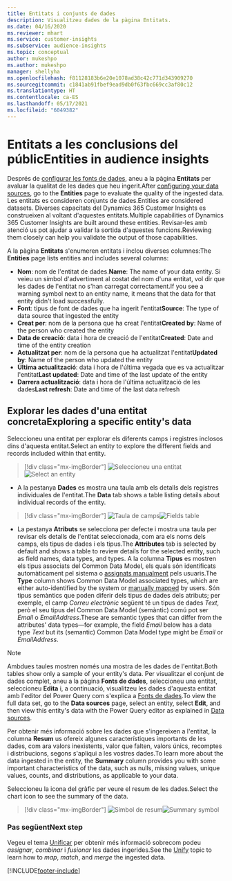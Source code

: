 ```yaml
---
title: Entitats i conjunts de dades
description: Visualitzeu dades de la pàgina Entitats.
ms.date: 04/16/2020
ms.reviewer: mhart
ms.service: customer-insights
ms.subservice: audience-insights
ms.topic: conceptual
author: mukeshpo
ms.author: mukeshpo
manager: shellyha
ms.openlocfilehash: f81128183b6e20e1078ad38c42c771d343909270
ms.sourcegitcommit: c1841ab91fbef9ead9db0f63fbc669cc3af80c12
ms.translationtype: HT
ms.contentlocale: ca-ES
ms.lasthandoff: 05/17/2021
ms.locfileid: "6049382"
---
```

# <a name="entities-in-audience-insights"></a><span data-ttu-id="a852d-103">Entitats a les conclusions del públic</span><span class="sxs-lookup"><span data-stu-id="a852d-103">Entities in audience insights</span></span>

<span data-ttu-id="a852d-104">Després de [configurar les fonts de dades](data-sources.md), aneu a la pàgina **Entitats** per avaluar la qualitat de les dades que heu ingerit.</span><span class="sxs-lookup"><span data-stu-id="a852d-104">After [configuring your data sources](data-sources.md), go to the **Entities** page to evaluate the quality of the ingested data.</span></span> <span data-ttu-id="a852d-105">Les entitats es consideren conjunts de dades.</span><span class="sxs-lookup"><span data-stu-id="a852d-105">Entities are considered datasets.</span></span> <span data-ttu-id="a852d-106">Diverses capacitats del Dynamics 365 Customer Insights es construeixen al voltant d'aquestes entitats.</span><span class="sxs-lookup"><span data-stu-id="a852d-106">Multiple capabilities of Dynamics 365 Customer Insights are built around these entities.</span></span> <span data-ttu-id="a852d-107">Revisar-les amb atenció us pot ajudar a validar la sortida d'aquestes funcions.</span><span class="sxs-lookup"><span data-stu-id="a852d-107">Reviewing them closely can help you validate the output of those capabilities.</span></span>

<span data-ttu-id="a852d-108">A la pàgina **Entitats** s'enumeren entitats i inclou diverses columnes:</span><span class="sxs-lookup"><span data-stu-id="a852d-108">The **Entities** page lists entities and includes several columns:</span></span>

- <span data-ttu-id="a852d-109">**Nom**: nom de l'entitat de dades.</span><span class="sxs-lookup"><span data-stu-id="a852d-109">**Name**: The name of your data entity.</span></span> <span data-ttu-id="a852d-110">Si veieu un símbol d'advertiment al costat del nom d'una entitat, vol dir que les dades de l'entitat no s'han carregat correctament.</span><span class="sxs-lookup"><span data-stu-id="a852d-110">If you see a warning symbol next to an entity name, it means that the data for that entity didn't load successfully.</span></span>
- <span data-ttu-id="a852d-111">**Font**: tipus de font de dades que ha ingerit l'entitat</span><span class="sxs-lookup"><span data-stu-id="a852d-111">**Source**: The type of data source that ingested the entity</span></span>
- <span data-ttu-id="a852d-112">**Creat per**: nom de la persona que ha creat l'entitat</span><span class="sxs-lookup"><span data-stu-id="a852d-112">**Created by**: Name of the person who created the entity</span></span>
- <span data-ttu-id="a852d-113">**Data de creació**: data i hora de creació de l'entitat</span><span class="sxs-lookup"><span data-stu-id="a852d-113">**Created**: Date and time of the entity creation</span></span>
- <span data-ttu-id="a852d-114">**Actualitzat per**: nom de la persona que ha actualitzat l'entitat</span><span class="sxs-lookup"><span data-stu-id="a852d-114">**Updated by**: Name of the person who updated the entity</span></span>
- <span data-ttu-id="a852d-115">**Última actualització**: data i hora de l'última vegada que es va actualitzar l'entitat</span><span class="sxs-lookup"><span data-stu-id="a852d-115">**Last updated**: Date and time of the last update of the entity</span></span>
- <span data-ttu-id="a852d-116">**Darrera actualització**: data i hora de l'última actualització de les dades</span><span class="sxs-lookup"><span data-stu-id="a852d-116">**Last refresh**: Date and time of the last data refresh</span></span>

## <a name="exploring-a-specific-entitys-data"></a><span data-ttu-id="a852d-117">Explorar les dades d'una entitat concreta</span><span class="sxs-lookup"><span data-stu-id="a852d-117">Exploring a specific entity's data</span></span>

<span data-ttu-id="a852d-118">Seleccioneu una entitat per explorar els diferents camps i registres inclosos dins d'aquesta entitat.</span><span class="sxs-lookup"><span data-stu-id="a852d-118">Select an entity to explore the different fields and records included within that entity.</span></span>

> [!div class="mx-imgBorder"]
> <span data-ttu-id="a852d-119">![Seleccioneu una entitat](media/data-manager-entities-data.png "Seleccioneu una entitat")</span><span class="sxs-lookup"><span data-stu-id="a852d-119">![Select an entity](media/data-manager-entities-data.png "Select an entity")</span></span>

- <span data-ttu-id="a852d-120">A la pestanya **Dades** es mostra una taula amb els detalls dels registres individuales de l'entitat.</span><span class="sxs-lookup"><span data-stu-id="a852d-120">The **Data** tab shows a table listing details about individual records of the entity.</span></span>

> [!div class="mx-imgBorder"]
> <span data-ttu-id="a852d-121">![Taula de camps](media/data-manager-entities-fields.PNG "Taula de camps")</span><span class="sxs-lookup"><span data-stu-id="a852d-121">![Fields table](media/data-manager-entities-fields.PNG "Fields table")</span></span>

- <span data-ttu-id="a852d-122">La pestanya **Atributs** se selecciona per defecte i mostra una taula per revisar els detalls de l'entitat seleccionada, com ara els noms dels camps, els tipus de dades i els tipus.</span><span class="sxs-lookup"><span data-stu-id="a852d-122">The **Attributes** tab is selected by default and shows a table to review details for the selected entity, such as field names, data types, and types.</span></span> <span data-ttu-id="a852d-123">A la columna **Tipus** es mostren els tipus associats del Common Data Model, els quals són identificats automàticament pel sistema o [assignats manualment](map-entities.md) pels usuaris.</span><span class="sxs-lookup"><span data-stu-id="a852d-123">The **Type** column shows Common Data Model associated types, which are either auto-identified by the system or [manually mapped](map-entities.md) by users.</span></span> <span data-ttu-id="a852d-124">Són tipus semàntics que poden diferir dels tipus de dades dels atributs; per exemple, el camp *Correu electrònic* següent té un tipus de dades *Text*, però el seu tipus del Common Data Model (semàntic) comú pot ser *Email* o *EmailAddress*.</span><span class="sxs-lookup"><span data-stu-id="a852d-124">These are semantic types that can differ from the attributes' data types—for example, the field *Email* below has a data type *Text* but its (semantic) Common Data Model type might be *Email* or *EmailAddress*.</span></span>

> [!NOTE]
> <span data-ttu-id="a852d-125">Ambdues taules mostren només una mostra de les dades de l'entitat.</span><span class="sxs-lookup"><span data-stu-id="a852d-125">Both tables show only a sample of your entity's data.</span></span> <span data-ttu-id="a852d-126">Per visualitzar el conjunt de dades complet, aneu a la pàgina **Fonts de dades**, seleccioneu una entitat, seleccioneu **Edita** i, a continuació, visualitzeu les dades d'aquesta entitat amb l'editor del Power Query com s'explica a [Fonts de dades](data-sources.md).</span><span class="sxs-lookup"><span data-stu-id="a852d-126">To view the full data set, go to the **Data sources** page, select an entity, select **Edit**, and then view this entity's data with the Power Query editor as explained in [Data sources](data-sources.md).</span></span>

<span data-ttu-id="a852d-127">Per obtenir més informació sobre les dades que s'ingereixen a l'entitat, la columna **Resum** us ofereix algunes característiques importants de les dades, com ara valors inexistents, valor que falten, valors únics, recomptes i distribucions, segons s'apliqui a les vostres dades.</span><span class="sxs-lookup"><span data-stu-id="a852d-127">To learn more about the data ingested in the entity, the **Summary** column provides you with some important characteristics of the data, such as nulls, missing values, unique values, counts, and distributions, as applicable to your data.</span></span>

<span data-ttu-id="a852d-128">Seleccioneu la icona del gràfic per veure el resum de les dades.</span><span class="sxs-lookup"><span data-stu-id="a852d-128">Select the chart icon to see the summary of the data.</span></span>

> [!div class="mx-imgBorder"]
> <span data-ttu-id="a852d-129">![Símbol de resum](media/data-manager-entities-summary.png "Taula de resum de dades")</span><span class="sxs-lookup"><span data-stu-id="a852d-129">![Summary symbol](media/data-manager-entities-summary.png "Data summary table")</span></span>

### <a name="next-step"></a><span data-ttu-id="a852d-130">Pas següent</span><span class="sxs-lookup"><span data-stu-id="a852d-130">Next step</span></span>

<span data-ttu-id="a852d-131">Vegeu el tema [Unificar](data-unification.md) per obtenir més informació sobrecom podeu *assignar*, *combinar* i *fusionar* les dades ingerides.</span><span class="sxs-lookup"><span data-stu-id="a852d-131">See the [Unify](data-unification.md) topic to learn how to *map*, *match*, and *merge* the ingested data.</span></span>


[!INCLUDE[footer-include](../includes/footer-banner.md)]
